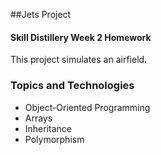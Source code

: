 ##Jets Project

#### Skill Distillery Week 2 Homework

This project simulates an airfield.

### Topics and Technologies
* Object-Oriented Programming
* Arrays
* Inheritance
* Polymorphism
